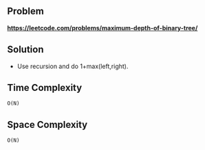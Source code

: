 ## Problem

**https://leetcode.com/problems/maximum-depth-of-binary-tree/**

## Solution

- Use recursion and do 1+max(left,right).

## Time Complexity

`O(N)`

## Space Complexity

`O(N)`
